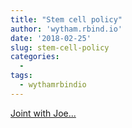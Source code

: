 ```yaml
---
title: "Stem cell policy"
author: 'wytham.rbind.io'
date: '2018-02-25'
slug: stem-cell-policy
categories:
  - 
tags:
  - wythamrbindio
---
```


[Joint with Joe...<click to read more>](https://wytham.rbind.io/project/stemcells/)

